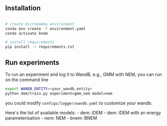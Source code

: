 ## Installation


```bash

# create micromamba environment
conda env create -f environment.yaml
conda activate bnem

# install requirements
pip install -r requirements.txt

```

## Run experiments
To run an experiment and log it to WandB, e.g., GMM with NEM, you can run on the command line

```bash
export WANDB_ENTITY=<your_wandb_entity>
python dem/train.py experiment=gmm_nem model=nem
```
you could modify `configs/logger/wandb.yaml` to customize your wandb.

Here's the list of available models:
    - dem: iDEM
    - dem: iDEM with an energy parameterisation
    - nem: NEM
    - bnem: BNEM
<!-- 
To evaluate the sampled results for NLL and ESS, you need to modify the energy yaml file to your sampled datapoints:

```bash
data_path_train: "<your_save_path_for_generated_samples>/samples_100000.pt"
data_path_val: ${energy.data_path_train}
```

and also modify the model yaml file:

```bash
#turn on the below 3 config for eval mode
nll_with_cfm: true
# train cfm only on train data and not dem
debug_use_train_data: true
logz_with_cfm: true
```

At last, run:
```bash
python dem/eval.py experiment=gmm_idem
``` -->